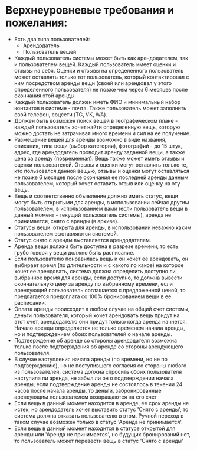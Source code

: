# Верхнеуровневые требования и пожелания:

- Есть два типа пользователей:
    - Арендодатель
    - Пользователь вещей
- Каждый пользователь системы может быть как арендодателем, так и пользователем вещей. Каждый пользователь имеет оценки и отзывы на себя. Оценки и отзывы на определенного пользователь может оставлять только тот пользователь, который контактировал с ним посредством аренды вещи (своей или арендовал у этого определенного пользователя) не позже чем через 6 месяцев после окончания этой аренды.
- Каждый пользователь должен иметь ФИО и минимальный набор контактов в системе - почта. Также пользователь может заполнить свой телефон, соцсети (TG, VK, WA). 
- Должен быть возможен поиск вещей в географическом плане - каждый пользователь хочет найти определенную вещь, которую можно достать не затрачивая много времени и сил на ее получение.
- Размещение вещей для аренды возможно в виде названия, описания, типа вещи (выбор категории), фотографий - до 15 штук, адрес, где арендодатель проводит аренду заданной вещи, а также цена за аренду (повременная). Вещь также может иметь отзывы и оценки пользователей. Отзывы и оценки могут оставлять только те, кто пользовался данной вещью, отзывы и оценки могут оставляться не позже 6 месяцев после окончания ее последней аренды данным пользователем, который хочет оставить отзыв или оценку на эту вещь.
- Вещь и соответственно объявление должно иметь статус, вещи могут быть открытыми для аренды, в использовании сейчас другим пользователем, в использованием вами (если пользователь вещи в данный момент - текущий пользователь системы), аренда не принимается, снято с аренды (в архиве).
- Статусы вещи: открыта для аренды, в использовании неважно каким пользователем выставляются системой.
- Статус снято с аренды выставляется арендодателем.
- Аренда вещи должна быть доступна в разрезе времени, то есть грубо говоря у вещи должно быть расписание.
- Если пользователю понравилась вещь и он хочет ее арендовать, он выбирает время (по длительности и с какого по какое) на которое хочет ее арендовать, система должна определить доступно ли выбранное время для аренды, если доступно, то должна вывести окончательную цену за аренду по выбранному времени, если арендующий пользователь соглашается с предложенной ценой, то предлагается предоплата со 100% бронированием вещи в ее расписании.
- Оплата аренды происходит в любом случае на общий счет системы, деньги пользователя, который хочет арендовать вещь придут на этот счет, арендодателю они придут только когда аренда начнется. Начало аренды определяется не только временем начала аренды, но и подтверждением обоих пользователей о начале аренды.  
- Подтверждение об аренде со стороны арендодателя возможна только после подтверждения об аренде со стороны арендующего пользователя.
- В случае наступления начала аренды (по времени, но не по подтверждению), но не поступившего согласия со стороны любого из пользователей, система должна спросить обоих пользователя наступила ли аренда, не забыл ли он о подтверждении начала аренды, если подтверждение аренды не состоялось в течении 24 часов после начала аренды, то деньги, забронированные арендующим пользователем возвращаются на его счет
- Если вещь в данный момент находится в аренде, ее срок аренды не истек, но арендодатель хочет выставить статус 'Снято с аренды', то система должна отказать пользователю в этом. Ручной переход в таком случае возможен только в статус 'Аренда не принимается'. 
- Если вещь в данный момент находится в статусе открытой для аренды или 'Аренда не принимается', но будущих бронирований нет, то пользователь может перевести вещь в статус 'Снято с аренды'
